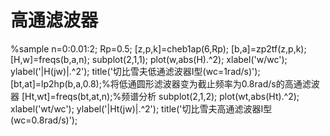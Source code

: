 # **高通滤波器**
%sample
n=0:0.01:2;
Rp=0.5;
[z,p,k]=cheb1ap(6,Rp);
[b,a]=zp2tf(z,p,k);
[H,w]=freqs(b,a,n);
subplot(2,1,1);
plot(w,abs(H).^2);
xlabel('w/wc');
ylabel('|H(jw)|.^2');
title('切比雪夫低通滤波器I型(wc=1rad/s)');
[bt,at]=lp2hp(b,a,0.8);%将低通圆形滤波器变为截止频率为0.8rad/s的高通滤波器
[Ht,wt]=freqs(bt,at,n);%频谱分析
subplot(2,1,2);
plot(wt,abs(Ht).^2);
xlabel('wt/wc');
ylabel('|Ht(jw)|.^2');
title('切比雪夫高通滤波器I型(wc=0.8rad/s)');
